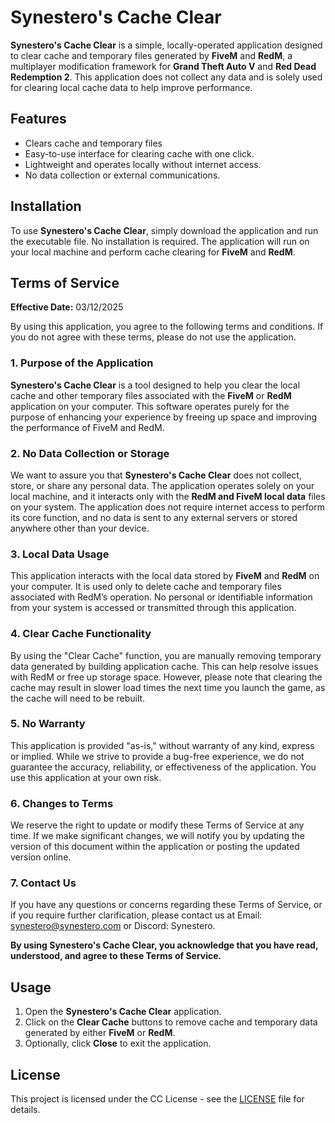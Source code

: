 # Synestero's Cache Clear

**Synestero's Cache Clear** is a simple, locally-operated application designed to clear cache and temporary files generated by **FiveM** and **RedM**, a multiplayer modification framework for **Grand Theft Auto V** and **Red Dead Redemption 2**. This application does not collect any data and is solely used for clearing local cache data to help improve performance.

## Features

- Clears cache and temporary files
- Easy-to-use interface for clearing cache with one click.
- Lightweight and operates locally without internet access.
- No data collection or external communications.

## Installation

To use **Synestero's Cache Clear**, simply download the application and run the executable file. No installation is required. The application will run on your local machine and perform cache clearing for **FiveM** and **RedM**.

## Terms of Service

**Effective Date:** 03/12/2025

By using this application, you agree to the following terms and conditions. If you do not agree with these terms, please do not use the application.

### 1. Purpose of the Application
**Synestero's Cache Clear** is a tool designed to help you clear the local cache and other temporary files associated with the **FiveM** or **RedM** application on your computer. This software operates purely for the purpose of enhancing your experience by freeing up space and improving the performance of FiveM and RedM. 

### 2. No Data Collection or Storage
We want to assure you that **Synestero's Cache Clear** does not collect, store, or share any personal data. The application operates solely on your local machine, and it interacts only with the **RedM and FiveM local data** files on your system. The application does not require internet access to perform its core function, and no data is sent to any external servers or stored anywhere other than your device.

### 3. Local Data Usage
This application interacts with the local data stored by **FiveM** and **RedM** on your computer. It is used only to delete cache and temporary files associated with RedM’s operation. No personal or identifiable information from your system is accessed or transmitted through this application.

### 4. Clear Cache Functionality
By using the "Clear Cache" function, you are manually removing temporary data generated by building application cache. This can help resolve issues with RedM or free up storage space. However, please note that clearing the cache may result in slower load times the next time you launch the game, as the cache will need to be rebuilt.

### 5. No Warranty
This application is provided "as-is," without warranty of any kind, express or implied. While we strive to provide a bug-free experience, we do not guarantee the accuracy, reliability, or effectiveness of the application. You use this application at your own risk.

### 6. Changes to Terms
We reserve the right to update or modify these Terms of Service at any time. If we make significant changes, we will notify you by updating the version of this document within the application or posting the updated version online.

### 7. Contact Us
If you have any questions or concerns regarding these Terms of Service, or if you require further clarification, please contact us at Email: synestero@synestero.com or Discord: Synestero.

**By using Synestero's Cache Clear, you acknowledge that you have read, understood, and agree to these Terms of Service.**

## Usage

1. Open the **Synestero's Cache Clear** application.
2. Click on the **Clear Cache** buttons to remove cache and temporary data generated by either **FiveM** or **RedM**.
3. Optionally, click **Close** to exit the application.

## License

This project is licensed under the CC License - see the [LICENSE](LICENSE) file for details.
